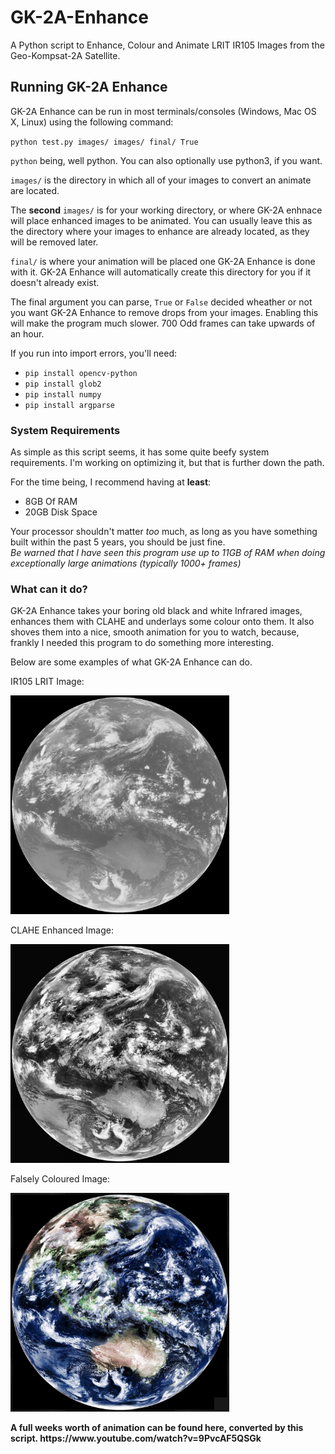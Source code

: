 # GK-2A-Enhance
A Python script to Enhance, Colour and Animate LRIT IR105 Images from the Geo-Kompsat-2A Satellite.


## Running GK-2A Enhance
GK-2A Enhance can be run in most terminals/consoles (Windows, Mac OS X, Linux) using the following command:

`python test.py images/ images/ final/ True`

`python` being, well python. You can also optionally use python3, if you want.
<br/>

`images/` is the directory in which all of your images to convert an animate are located.
<br/>

The **second** `images/` is for your working directory, or where GK-2A enhnace will place enhanced images to be animated.
You can usually leave this as the directory where your images to enhance are already located, as they will be removed later.
<br/>

`final/` is where your animation will be placed one GK-2A Enhance is done with it. GK-2A Enhance will automatically create this directory for you if it doesn't already exist.

The final argument you can parse, `True` or `False` decided wheather or not you want GK-2A Enhance to remove drops from your images. Enabling this will make the program much slower. 700 Odd frames can take upwards of an hour.
<br>

If you run into import errors, you'll need:
- `pip install opencv-python`
- `pip install glob2`
- `pip install numpy`
- `pip install argparse`

### System Requirements

As simple as this script seems, it has some quite beefy system requirements. I'm working on optimizing it, but that is further down the path.
<br>

For the time being, I recommend having at **least**:
- 8GB Of RAM
- 20GB Disk Space

Your processor shouldn't matter *too* much, as long as you have something built within the past 5 years, you should be just fine.
<br>
*Be warned that I have seen this program use up to 11GB of RAM when doing exceptionally large animations (typically 1000+ frames)*

### What can it do?
GK-2A Enhance takes your boring old black and white Infrared images, enhances them with CLAHE and underlays some colour onto them. It also shoves them into a nice, smooth animation for you to watch, because, frankly I needed this program to do something more interesting.
<br>

Below are some examples of what GK-2A Enhance can do.
<br>

IR105 LRIT Image:
<p align="left">
  <img src="https://github.com/MouseBatteries/GK-2A-Enhance/blob/master/images/100.jpg" width="350" title="hover text">
</p>

CLAHE Enhanced Image:
<p align="left">
  <img src="https://github.com/MouseBatteries/GK-2A-Enhance/blob/master/examples/8-enhanced.jpg" width="350" title="hover text">
</p>

Falsely Coloured Image:
<p align="left">
  <img src="https://github.com/MouseBatteries/GK-2A-Enhance/blob/master/examples/1-enhanced.jpg" width="350" title="hover text">
</p>
<b>
A full weeks worth of animation can be found here, converted by this script. 
https://www.youtube.com/watch?v=9PvcAF5QSGk

